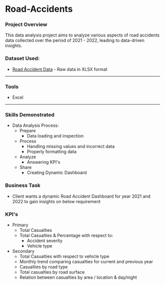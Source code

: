 # Road-Accidents

### Project Overview
This data analysis project aims to analyze various aspects of road accidents data collected over the period of 2021 - 2022, leading to data-driven insights. 


### Dataset Used:
* [Road Accident Data](Data-Source/) - Raw data in XLSX format
---

### Tools
* Excel
---
### Skills Demonstrated
* Data Analysis Process:
    * Prepare
        * Data loading and inspection
    * Process
        * Handling missing values and incorrect data
        * Properly formatting data
    * Analyze
        * Answering KPI's
    * Share
        * Creating Dynamic Dashboard

### Business Task
* Client wants a dynamic Road Accident Dashboard for year 2021 and 2022 to gain insights on below requirement

### KPI's
* Primary
    * Total Casualties
    * Total Casualties & Percentage with respect to:
        * Accident severity
        * Vehicle type
* Secondary
    * Total Casualties with respect to vehicle type
    * Monthly trend comparing casualties for current and previous year
    * Casualties by road type
    * Total casualties by road surface
    * Relation between casualties by area / location & day/night

